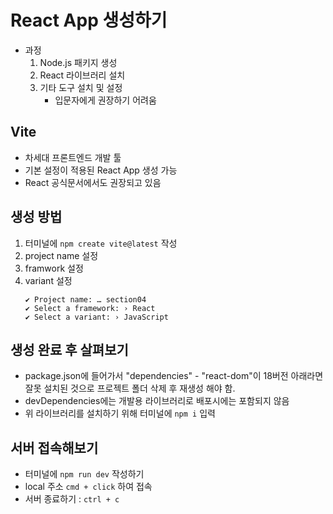 # React App 생성하기
- 과정
    1. Node.js 패키지 생성
    2. React 라이브러리 설치
    3. 기타 도구 설치 및 설정
        - 입문자에게 권장하기 어려움
## Vite
- 차세대 프론트엔드 개발 툴
- 기본 설정이 적용된 React App 생성 가능
- React 공식문서에서도 권장되고 있음
## 생성 방법
1. 터미널에 `npm create vite@latest` 작성
2. project name 설정 
3. framwork 설정
4. variant 설정
    ```
    ✔ Project name: … section04
    ✔ Select a framework: › React
    ✔ Select a variant: › JavaScript
    ```
## 생성 완료 후 살펴보기
- package.json에 들어가서 "dependencies" - "react-dom"이 18버전 아래라면 잘못 설치된 것으로 프로젝트 폴더 삭제 후 재생성 해야 함. 
- devDependencies에는 개발용 라이브러리로 배포시에는 포함되지 않음
- 위 라이브러리를 설치하기 위해 터미널에 `npm i` 입력
## 서버 접속해보기
- 터미널에 `npm run dev` 작성하기
- local 주소 `cmd + click` 하여 접속
- 서버 종료하기 : `ctrl + c`
